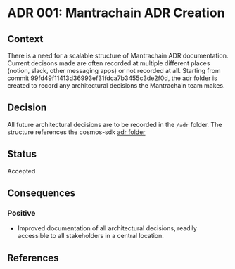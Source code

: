 # ADR 001: Mantrachain ADR Creation

## Context

There is a need for a scalable structure of Mantrachain ADR documentation. Current decisons made are often recorded at multiple different places (notion, slack, other messaging apps) or not recorded at all. Starting from commit 99fd49f11413d36993ef31fdca7b3455c3de2f0d, the adr folder is created to record any architectural decisions the Mantrachain team makes.

## Decision

All future architectural decisions are to be recorded in the `/adr` folder. The structure references the cosmos-sdk [adr folder](https://github.com/cosmos/cosmos-sdk/tree/main/docs/architecture)

## Status

Accepted

## Consequences

### Positive

* Improved documentation of all architectural decisions, readily accessible to all stakeholders in a central location.

## References
